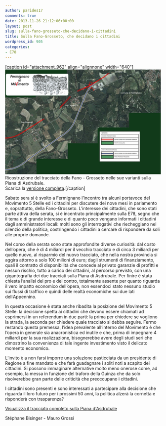 ```yaml
---
author: parides17
comments: true
date: 2013-11-26 21:12:06+00:00
layout: post
slug: sulla-fano-grosseto-che-decidano-i-cittadini
title: Sulla Fano-Grosseto, che decidano i cittadini
wordpress_id: 905
categories:
- E78
---
```


[caption id="attachment_962" align="alignnone" width="640"][![Ricostruzione del tracciato della Fano - Grosseto nelle sue varianti sulla Piana di Asdrubale.](/images/2013/11/fano-grosseto-fermignano-1024x689.jpg)](/images/2013/11/fano-grosseto-fermignano.jpg) Ricostruzione del tracciato della Fano - Grosseto nelle sue varianti sulla Piana di Asdrubale.   
Scarica la [versione completa](/images/2013/11/fano-grosseto-tracc-completo.pdf).[/caption]


Sabato sera si è svolto a Fermignano l’incontro tra alcuni portavoce del Movimento 5 Stelle ed i cittadini per discutere dei nove mesi in parlamento e, soprattutto, della Fano-Grosseto. L’interesse dei cittadini, che sono stati parte attiva della serata, si è incentrato principalmente sulla E78, segno che il tema è di grande interesse e di quanto poco vengano informati i cittadini dagli amministratori locali: molti sono gli interrogativi che riecheggiano nel silenzio della politica, costringendo i cittadini a cercare di rispondere da soli alle proprie domande.




<!-- more -->Nel corso della serata sono state approfondite diverse curiosità: dal costo dell’opera, che è di 4 miliardi per il vecchio tracciato e di circa 3 miliardi per quello nuovo, al risparmio del nuovo tracciato, che nella nostra provincia si aggira attorno a solo 100 milioni di euro; dagli strumenti di finanziamento, quali il contratto di disponibilità che concede al privato garanzie di profitti e nessun rischio, tutto a carico dei cittadini, al percorso previsto, con una gigantografia dei due tracciati sulla Piana di Asdrubale. Per finire è stata chiesta l’analisi dei pro e dei contro, totalmente assente per quanto riguarda il vero impatto economico dell’opera, non essendoci stato nessuno studio sui flussi di traffico e quindi delle realtà economiche sui due lati dell’Appennino.




In questa occasione è stata anche ribadita la posizione del Movimento 5 Stelle: la decisione spetta ai cittadini che devono essere chiamati ad esprimersi in un referendum in due parti: la prima per chiedere se vogliono la strada, la seconda per chiedere quale tracciato si debba seguire. Fermo restando questa premessa, l’idea prevalente all’interno del Movimento è che l’opera in generale sia anacronistica ed inutile e che, prima di impegnare 4 miliardi per la sua realizzazione, bisognerebbe avere degli studi seri che dimostrino la convenienza di tale ingente investimento visto il delicato momento economico.




L’invito è a non farsi imporre una soluzione pasticciata da un presidente di Regione a fine mandato e che farà guadagnare i soliti noti a scapito dei cittadini. Si possono immaginare alternative molto meno onerose come, ad esempio, la messa in funzione del traforo della Guinza che da solo risolverebbe gran parte delle criticità che preoccupano i cittadini.




I cittadini sono presenti e sono interessati a partecipare alla decisione che riguarda il loro futuro per i prossimi 50 anni, la politica alzerà la cornetta e risponderà con trasparenza?




[Visualizza il tracciato completo sulla Piana d'Asdrubale](/images/2013/11/fano-grosseto-tracc-completo.pdf)




Stéphane Bisinger - Mauro Grossi
